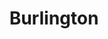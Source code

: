 ---
title: "Burlington"
url: /san-antonio/burlington-south-new-braunfels-avenue/
shop: department store
---